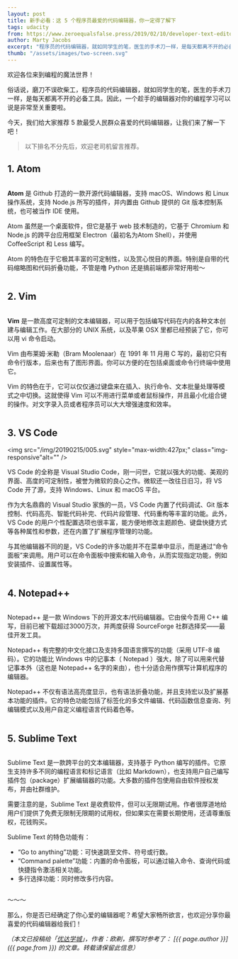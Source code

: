 ```yaml
---
layout: post
title: 新手必看：这 5 个程序员最爱的代码编辑器，你一定得了解下
tags: udacity
from: https://www.zeroequalsfalse.press/2019/02/10/developer-text-editor/
author: Marty Jacobs
excerpt: "程序员的代码编辑器，就如同学生的笔，医生的手术刀一样，是每天都离不开的必备工具。因此，一个趁手的编辑器对你的编程学习可以说是非常至关重要啦。今天，我们给大家推荐 5 款最受人民群众喜爱的代码编辑器，让我们来了解一下吧！"
thumb: "/assets/images/two-screen.svg"
---
```


欢迎各位来到编程的魔法世界！

俗话说，磨刀不误砍柴工，程序员的代码编辑器，就如同学生的笔，医生的手术刀一样，是每天都离不开的必备工具。因此，一个趁手的编辑器对你的编程学习可以说是非常至关重要啦。

今天，我们给大家推荐 5 款最受人民群众喜爱的代码编辑器，让我们来了解一下吧！

> 以下排名不分先后，欢迎老司机留言推荐。

## 1. Atom

<img src="/img/20190215/001.jpg" alt="" />

**Atom** 是 Github 打造的一款开源代码编辑器，支持 macOS、Windows 和 Linux 操作系统，支持 Node.js 所写的插件，并内置由 Github 提供的 Git 版本控制系统，也可被当作 IDE 使用。

Atom 虽然是一个桌面软件，但它是基于 web 技术制造的，它基于 Chromium 和 Node.js 的跨平台应用框架 Electron（最初名为Atom Shell），并使用 CoffeeScript 和 Less 编写。

Atom 的特色在于它极其丰富的可定制性，以及赏心悦目的界面。特别是自带的代码缩略图和代码折叠功能，不管是噜 Python 还是搞前端都非常好用啦～

<img src="/img/20190215/002.jpg" alt="" />
 
## 2. Vim

<img src="/img/20190215/003.jpg" alt="" />

**Vim** 是一款高度可定制的文本编辑器，可以用于包括编写代码在内的各种文本创建与编辑工作。在大部分的 UNIX 系统，以及苹果 OSX 里都已经预装了它，你可以用 vi 命令启动。

Vim 由布莱姆·米勒（Bram Moolenaar）在 1991 年 11 月用 C 写的，最初它只有命令行版本，后来也有了图形界面。你可以方便的在包括桌面或命令行终端中使用它。

Vim 的特色在于，它可以仅仅通过键盘来在插入、执行命令、文本批量处理等模式之中切换。这就使得 Vim 可以不用进行菜单或者鼠标操作，并且最小化组合键的操作。对文字录入员或者程序员可以大大增强速度和效率。

<img src="/img/20190215/004.jpg" alt="" />

## 3. VS Code

<img src="/img/20190215/005.svg" style="max-width:427px;" class="img-responsive"alt="" />

VS Code 的全称是 Visual Studio Code，刚一问世，它就以强大的功能、美观的界面、高度的可定制性，被誉为微软的良心之作。微软还一改往日旧习，将 VS Code 开了源，支持 Windows、Linux 和 macOS 平台。

作为大名鼎鼎的 Visual Studio 家族的一员，VS Code 内置了代码调试、Git 版本控制、代码高亮、智能代码补完、代码片段管理、代码重构等丰富的功能。此外，VS Code 的用户个性配置选项也很丰富，能方便地修改主题颜色、键盘快捷方式等各种属性和参数，还在内置了扩展程序管理的功能。

与其他编辑器不同的是，VS Code的许多功能并不在菜单中显示，而是通过“命令面板”来调用。用户可以在命令面板中搜索和输入命令，从而实现指定功能，例如安装插件、设置属性等。

<img src="/img/20190215/006.jpg" alt="" />

## 4. Notepad++

<img src="/img/20190215/007.jpg" alt="" />
 
Notepad++ 是一款 Windows 下的开源文本/代码编辑器。它由侯今吾用 C++ 编写，目前已被下载超过3000万次，并两度获得 SourceForge 社群选择奖——最佳开发工具。

Notepad++ 有完整的中文化接口及支持多国语言撰写的功能（采用 UTF-8 编码）。它的功能比 Windows 中的记事本（ Notepad ）强大，除了可以用来代替记事本外（这也是 Notepad++ 名字的来由），也十分适合用作撰写计算机程序的编辑器。

Notepad++ 不仅有语法高亮度显示，也有语法折叠功能，并且支持宏以及扩展基本功能的插件。它的特色功能包括了标签化的多文件编辑、代码函数信息查询、列编辑模式以及用户自定义编程语言代码着色等。

<img src="/img/20190215/008.jpg" alt="" />
 
## 5. Sublime Text

<img src="/img/20190215/009.jpg" alt="" />

Sublime Text 是一款跨平台的文本编辑器，支持基于 Python 编写的插件。它原生支持许多不同的编程语言和标记语言（比如 Markdown），也支持用户自己编写插件包（package）扩展编辑器的功能。大多数的插件包使用自由软件授权发布，并由社群维护。

需要注意的是，Sublime Text 是收费软件，但可以无限期试用。作者很厚道地给用户们提供了免费无限制无限期的试用权，但如果实在需要长期使用，还请尊重版权，花钱购买。

Sublime Text 的特色功能有：
* “Go to anything”功能：可快速跳至文件、符号或行数。
* “Command palette”功能：内置的命令面板，可以通过输入命令、查询代码或快捷指令激活相关功能。
* 多行选择功能：同时修改多行内容。

<img src="/img/20190215/010.jpg" alt="" />

～～～

那么，你是否已经确定了你心爱的编辑器呢？希望大家畅所欲言，也欢迎分享你最喜爱的代码编辑器给我们！


_（本文已投稿给「[优达学城](https://cn.udacity.com)」，作者：欧剃，撰写时参考了： [{{ page.author }}]({{ page.from }}) 的文章。转载请保留此信息）_
